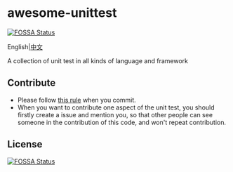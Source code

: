 # awesome-unittest
[![FOSSA Status](https://app.fossa.com/api/projects/git%2Bgithub.com%2Fguzhongren%2Fawesome-unittest.svg?type=shield)](https://app.fossa.com/projects/git%2Bgithub.com%2Fguzhongren%2Fawesome-unittest?ref=badge_shield)


English|[中文](./README-zh.md)

A collection of unit test in all kinds of language and framework

## Contribute

- Please follow [this rule](https://github.com/guzhongren/CodeRule/blob/master/02.VersionControlCommit.md) when you commit.
- When you want to contribute one aspect of the unit test, you should firstly create a issue and mention you, so that other people can see someone in the contribution of this code, and won't repeat contribution.


## License
[![FOSSA Status](https://app.fossa.com/api/projects/git%2Bgithub.com%2Fguzhongren%2Fawesome-unittest.svg?type=large)](https://app.fossa.com/projects/git%2Bgithub.com%2Fguzhongren%2Fawesome-unittest?ref=badge_large)